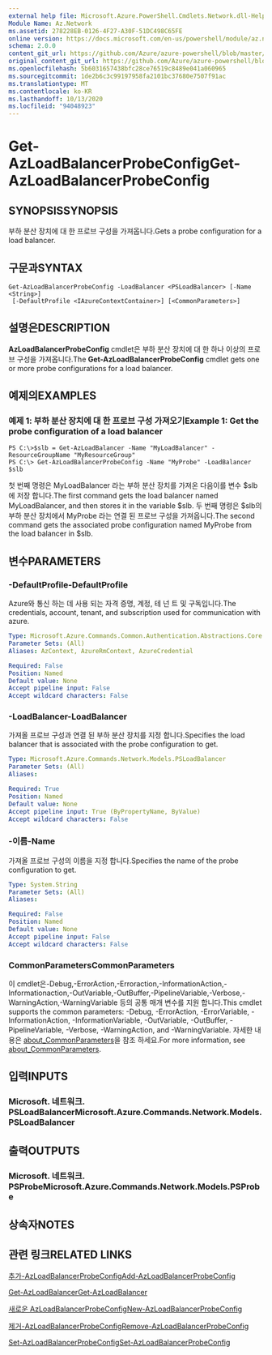 ```yaml
---
external help file: Microsoft.Azure.PowerShell.Cmdlets.Network.dll-Help.xml
Module Name: Az.Network
ms.assetid: 278228EB-0126-4F27-A30F-51DC498C65FE
online version: https://docs.microsoft.com/en-us/powershell/module/az.network/get-azloadbalancerprobeconfig
schema: 2.0.0
content_git_url: https://github.com/Azure/azure-powershell/blob/master/src/Network/Network/help/Get-AzLoadBalancerProbeConfig.md
original_content_git_url: https://github.com/Azure/azure-powershell/blob/master/src/Network/Network/help/Get-AzLoadBalancerProbeConfig.md
ms.openlocfilehash: 5b6031657438bfc28ce76519c8489e041a060965
ms.sourcegitcommit: 1de2b6c3c99197958fa2101bc37680e7507f91ac
ms.translationtype: MT
ms.contentlocale: ko-KR
ms.lasthandoff: 10/13/2020
ms.locfileid: "94048923"
---
```

# <span data-ttu-id="bbbb7-101">Get-AzLoadBalancerProbeConfig</span><span class="sxs-lookup"><span data-stu-id="bbbb7-101">Get-AzLoadBalancerProbeConfig</span></span>

## <span data-ttu-id="bbbb7-102">SYNOPSIS</span><span class="sxs-lookup"><span data-stu-id="bbbb7-102">SYNOPSIS</span></span>
<span data-ttu-id="bbbb7-103">부하 분산 장치에 대 한 프로브 구성을 가져옵니다.</span><span class="sxs-lookup"><span data-stu-id="bbbb7-103">Gets a probe configuration for a load balancer.</span></span>

## <span data-ttu-id="bbbb7-104">구문과</span><span class="sxs-lookup"><span data-stu-id="bbbb7-104">SYNTAX</span></span>

```
Get-AzLoadBalancerProbeConfig -LoadBalancer <PSLoadBalancer> [-Name <String>]
 [-DefaultProfile <IAzureContextContainer>] [<CommonParameters>]
```

## <span data-ttu-id="bbbb7-105">설명은</span><span class="sxs-lookup"><span data-stu-id="bbbb7-105">DESCRIPTION</span></span>
<span data-ttu-id="bbbb7-106">**AzLoadBalancerProbeConfig** cmdlet은 부하 분산 장치에 대 한 하나 이상의 프로브 구성을 가져옵니다.</span><span class="sxs-lookup"><span data-stu-id="bbbb7-106">The **Get-AzLoadBalancerProbeConfig** cmdlet gets one or more probe configurations for a load balancer.</span></span>

## <span data-ttu-id="bbbb7-107">예제의</span><span class="sxs-lookup"><span data-stu-id="bbbb7-107">EXAMPLES</span></span>

### <span data-ttu-id="bbbb7-108">예제 1: 부하 분산 장치에 대 한 프로브 구성 가져오기</span><span class="sxs-lookup"><span data-stu-id="bbbb7-108">Example 1: Get the probe configuration of a load balancer</span></span>
```
PS C:\>$slb = Get-AzLoadBalancer -Name "MyLoadBalancer" -ResourceGroupName "MyResourceGroup"
PS C:\> Get-AzLoadBalancerProbeConfig -Name "MyProbe" -LoadBalancer $slb
```

<span data-ttu-id="bbbb7-109">첫 번째 명령은 MyLoadBalancer 라는 부하 분산 장치를 가져온 다음이를 변수 $slb에 저장 합니다.</span><span class="sxs-lookup"><span data-stu-id="bbbb7-109">The first command gets the load balancer named MyLoadBalancer, and then stores it in the variable $slb.</span></span>
<span data-ttu-id="bbbb7-110">두 번째 명령은 $slb의 부하 분산 장치에서 MyProbe 라는 연결 된 프로브 구성을 가져옵니다.</span><span class="sxs-lookup"><span data-stu-id="bbbb7-110">The second command gets the associated probe configuration named MyProbe from the load balancer in $slb.</span></span>

## <span data-ttu-id="bbbb7-111">변수</span><span class="sxs-lookup"><span data-stu-id="bbbb7-111">PARAMETERS</span></span>

### <span data-ttu-id="bbbb7-112">-DefaultProfile</span><span class="sxs-lookup"><span data-stu-id="bbbb7-112">-DefaultProfile</span></span>
<span data-ttu-id="bbbb7-113">Azure와 통신 하는 데 사용 되는 자격 증명, 계정, 테 넌 트 및 구독입니다.</span><span class="sxs-lookup"><span data-stu-id="bbbb7-113">The credentials, account, tenant, and subscription used for communication with azure.</span></span>

```yaml
Type: Microsoft.Azure.Commands.Common.Authentication.Abstractions.Core.IAzureContextContainer
Parameter Sets: (All)
Aliases: AzContext, AzureRmContext, AzureCredential

Required: False
Position: Named
Default value: None
Accept pipeline input: False
Accept wildcard characters: False
```

### <span data-ttu-id="bbbb7-114">-LoadBalancer</span><span class="sxs-lookup"><span data-stu-id="bbbb7-114">-LoadBalancer</span></span>
<span data-ttu-id="bbbb7-115">가져올 프로브 구성과 연결 된 부하 분산 장치를 지정 합니다.</span><span class="sxs-lookup"><span data-stu-id="bbbb7-115">Specifies the load balancer that is associated with the probe configuration to get.</span></span>

```yaml
Type: Microsoft.Azure.Commands.Network.Models.PSLoadBalancer
Parameter Sets: (All)
Aliases:

Required: True
Position: Named
Default value: None
Accept pipeline input: True (ByPropertyName, ByValue)
Accept wildcard characters: False
```

### <span data-ttu-id="bbbb7-116">-이름</span><span class="sxs-lookup"><span data-stu-id="bbbb7-116">-Name</span></span>
<span data-ttu-id="bbbb7-117">가져올 프로브 구성의 이름을 지정 합니다.</span><span class="sxs-lookup"><span data-stu-id="bbbb7-117">Specifies the name of the probe configuration to get.</span></span>

```yaml
Type: System.String
Parameter Sets: (All)
Aliases:

Required: False
Position: Named
Default value: None
Accept pipeline input: False
Accept wildcard characters: False
```

### <span data-ttu-id="bbbb7-118">CommonParameters</span><span class="sxs-lookup"><span data-stu-id="bbbb7-118">CommonParameters</span></span>
<span data-ttu-id="bbbb7-119">이 cmdlet은-Debug,-ErrorAction,-Erroraction,-InformationAction,-Informationaction,-OutVariable,-OutBuffer,-PipelineVariable,-Verbose,-WarningAction,-WarningVariable 등의 공통 매개 변수를 지원 합니다.</span><span class="sxs-lookup"><span data-stu-id="bbbb7-119">This cmdlet supports the common parameters: -Debug, -ErrorAction, -ErrorVariable, -InformationAction, -InformationVariable, -OutVariable, -OutBuffer, -PipelineVariable, -Verbose, -WarningAction, and -WarningVariable.</span></span> <span data-ttu-id="bbbb7-120">자세한 내용은 [about_CommonParameters](http://go.microsoft.com/fwlink/?LinkID=113216)을 참조 하세요.</span><span class="sxs-lookup"><span data-stu-id="bbbb7-120">For more information, see [about_CommonParameters](http://go.microsoft.com/fwlink/?LinkID=113216).</span></span>

## <span data-ttu-id="bbbb7-121">입력</span><span class="sxs-lookup"><span data-stu-id="bbbb7-121">INPUTS</span></span>

### <span data-ttu-id="bbbb7-122">Microsoft. 네트워크. PSLoadBalancer</span><span class="sxs-lookup"><span data-stu-id="bbbb7-122">Microsoft.Azure.Commands.Network.Models.PSLoadBalancer</span></span>

## <span data-ttu-id="bbbb7-123">출력</span><span class="sxs-lookup"><span data-stu-id="bbbb7-123">OUTPUTS</span></span>

### <span data-ttu-id="bbbb7-124">Microsoft. 네트워크. PSProbe</span><span class="sxs-lookup"><span data-stu-id="bbbb7-124">Microsoft.Azure.Commands.Network.Models.PSProbe</span></span>

## <span data-ttu-id="bbbb7-125">상속자</span><span class="sxs-lookup"><span data-stu-id="bbbb7-125">NOTES</span></span>

## <span data-ttu-id="bbbb7-126">관련 링크</span><span class="sxs-lookup"><span data-stu-id="bbbb7-126">RELATED LINKS</span></span>

[<span data-ttu-id="bbbb7-127">추가-AzLoadBalancerProbeConfig</span><span class="sxs-lookup"><span data-stu-id="bbbb7-127">Add-AzLoadBalancerProbeConfig</span></span>](./Add-AzLoadBalancerProbeConfig.md)

[<span data-ttu-id="bbbb7-128">Get-AzLoadBalancer</span><span class="sxs-lookup"><span data-stu-id="bbbb7-128">Get-AzLoadBalancer</span></span>](./Get-AzLoadBalancer.md)

[<span data-ttu-id="bbbb7-129">새로운 AzLoadBalancerProbeConfig</span><span class="sxs-lookup"><span data-stu-id="bbbb7-129">New-AzLoadBalancerProbeConfig</span></span>](./New-AzLoadBalancerProbeConfig.md)

[<span data-ttu-id="bbbb7-130">제거-AzLoadBalancerProbeConfig</span><span class="sxs-lookup"><span data-stu-id="bbbb7-130">Remove-AzLoadBalancerProbeConfig</span></span>](./Remove-AzLoadBalancerProbeConfig.md)

[<span data-ttu-id="bbbb7-131">Set-AzLoadBalancerProbeConfig</span><span class="sxs-lookup"><span data-stu-id="bbbb7-131">Set-AzLoadBalancerProbeConfig</span></span>](./Set-AzLoadBalancerProbeConfig.md)


